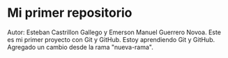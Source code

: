 # Mi primer repositorio
Autor: Esteban Castrillon Gallego y Emerson Manuel Guerrero Novoa.
Este es mi primer proyecto con Git y GitHub.
Estoy aprendiendo Git y GitHub.
Agregado un cambio desde la rama "nueva-rama".